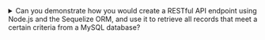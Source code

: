 <details>
  <summary>Can you demonstrate how you would create a RESTful API endpoint using Node.js and the Sequelize ORM, and use it to retrieve all records that meet a certain criteria from a MySQL database?</summary>
  
  ```jsx
  const express = require('express');
  const Sequelize = require('sequelize');
  
  const sequelize = new Sequelize('mysql://username:password@localhost:3306/database');
  
  const User = sequelize.define('user', {
    id: {
      type: Sequelize.INTEGER,
      primaryKey: true,
      autoIncrement: true,
    },
    name: {
      type: Sequelize.STRING,
      allowNull: false,
    },
    age: {
      type: Sequelize.INTEGER,
      allowNull: false,
    },
  });
  
  const app = express();
  
  app.get('/users', async (req, res) => {
    try {
      const users = await User.findAll({
        where: {
          age: {
            [Sequelize.Op.gt]: 18, // Retrieve all users older than 18
          },
        },
      });
      res.json(users);
    } catch (err) {
      console.error(err);
      res.status(500).json({ error: 'Internal server error' });
    }
  });
  
  app.listen(3000, () => {
    console.log('Server started on port 3000');
  });
  
  ```
  
  In this implementation, we first create a Sequelize instance that connects to a MySQL database. We then define a **`User`** model that represents a user in the database and has **`id`**, **`name`**, and **`age`** fields.
  
  We then create an Express app and define a route for the **`/users`** endpoint that retrieves all users from the database whose **`age`** is greater than 18. This is done by calling the **`findAll`** method on the **`User`** model with a **`where`** option that specifies the search criteria.
  
  If the query is successful, the retrieved users are returned as a JSON response. If there is an error, a 500 status code and an error message are returned.
  
  Finally, we start the server and listen for incoming requests on port 3000.
  ```
</details>